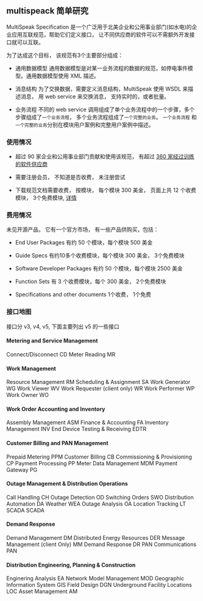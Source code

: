 ## multispeack 简单研究

MultiSpeak Specification 是一个广泛用于北美企业和公用事业部门(如水电)的企业应用互联规范，帮助它们定义接口， 让不同供应商的软件可以不需额外开发接口就可以互联。

为了达成这个目标， 该规范有3个主要部分组成：

- 通用数据模型  通用数据模型是对某一业务流程的数据的规范，如停电事件模型。通用数据模型使用 XML 描述。

- 消息结构 为了交换数据，需要定义消息结构，MultiSpeak 使用 WSDL 来描述消息， 用 web service 来交换消息， 支持实时的，或者批量。

- 业务流程 不同的 web service 调用组成了单个业务流程中的一个步骤，多个步骤组成了`一个业务流程`， 多个业务流程组成了`一个完整的业务`。
    `一个业务流程` 和 `一个完整的业务`分别在模块用户案例和完整用户案例中描述。

### 使用情况

- 超过 90 家企业和公用事业部门贡献和使用该规范， 有超过 [360 家经过训练的软件供应商](http://multispeak.wpengine.com/integrator-list-getting-help/)

- 需要注册会员， 不知道是否收费， 未注册尝试

- 下载规范文档需要收费， 按模块， 每个模块 300 美金， 页面上共 12 个收费模块， 3个免费模块, [详情](https://www.multispeak.com/guide-specifications/)

### 费用情况
未见开源产品， 它有一个官方市场， 有一些产品供购买，包括：

- End User Packages
有约 50 个模块，每个模块 500 美金

- Guide Specs
有约10多个收费模块，每个模块 300 美金， 3个免费模块

- Software Developer Packages
有约 50 个模块，每个模块 2500 美金

- Function Sets
有 3 个收费模块，每个 300 美金， 2个免费模块

- Specifications and other documents
1个收费， 1个免费

### 接口地图

接口分 v3, v4, v5, 下面主要列出 v5 的一些接口

#### Metering and Service Management
Connect/Disconnect CD
Meter Reading MR

#### Work Management
Resource Management RM
Scheduling & Assignment SA
Work Generator WG
Work Viewer WV
Work Requester (client only) WR
Work Performer WP
Work Owner WO

#### Work Order Accounting and Inventory
Assembly Management ASM
Finance & Accounting FA
Inventory Management INV
End Device Testing & Receiving EDTR

#### Customer Billing and PAN Management
Prepaid Metering PPM
Customer Billing CB
Commissioning & Provisioning CP
Payment Processing PP
Meter Data Management MDM
Payment Gateway PG

#### Outage Management & Distribution Operations
Call Handling CH
Outage Detection OD
Switching Orders SWO
Distribution Automation DA
Weather WEA
Outage Analysis OA
Location Tracking LT
SCADA SCADA

#### Demand Response
Demand Management DM
Distributed Energy Resources DER
Message Management (client Only) MM
Demand Response DR
PAN Communications PAN

#### Distribution Engineering, Planning & Construction
Enginering Analysis EA
Network Model Management MOD
Geographic Information System GIS
Field Design DGN
Underground Facility Locations LOC
Asset Management AM